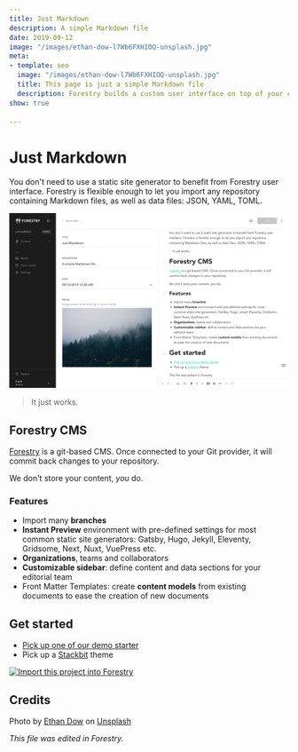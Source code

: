 ```yaml
---
title: Just Markdown
description: A simple Markdown file
date: 2019-09-12
image: "/images/ethan-dow-l7Wb6FXHIOQ-unsplash.jpg"
meta:
- template: seo
  image: "/images/ethan-dow-l7Wb6FXHIOQ-unsplash.jpg"
  title: This page is just a simple Markdown file
  description: Forestry builds a custom user interface on top of your content.
show: true

---
```

# Just Markdown

You don't need to use a static site generator to benefit from Forestry user interface. Forestry is flexible enough to let you import any repository containing Markdown files, as well as data files: JSON, YAML, TOML.

![](/images/forestry-cms.jpg)

> It just works.

## Forestry CMS

[Forestry](https://forestry.io) is a git-based CMS. Once connected to your Git provider, it will commit back changes to your repository.

We don't store your content, _you_ do.

### Features

* Import many **branches**
* **Instant Preview** environment with pre-defined settings for most common static site generators: Gatsby, Hugo, Jekyll, Eleventy, Gridsome, Next, Nuxt, VuePress etc.
* **Organizations**, teams and collaborators
* **Customizable sidebar**: define content and data sections for your editorial team
* Front Matter Templates: create **content models** from existing documents to ease the creation of new documents

## Get started

* [Pick up one of our demo starter](https://forestry.io/starters)
* Pick up a [Stackbit](https://stackbit.com) theme

<a href="https://app.forestry.io/quick-start?repo=dirtyf/just-markdown&engine=other">
<img alt="Import this project into Forestry" src="https://assets.forestry.io/import-to-forestryK.svg" />
</a>

## Credits

Photo by [Ethan Dow](https://unsplash.com/@ethandow) on [Unsplash](https://unsplash.com/search/photos/forestry)

_This file was edited in Forestry._